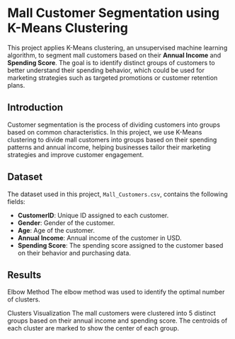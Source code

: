 # Mall Customer Segmentation using K-Means Clustering

This project applies K-Means clustering, an unsupervised machine learning algorithm, to segment mall customers based on their **Annual Income** and **Spending Score**. The goal is to identify distinct groups of customers to better understand their spending behavior, which could be used for marketing strategies such as targeted promotions or customer retention plans.


## Introduction

Customer segmentation is the process of dividing customers into groups based on common characteristics. In this project, we use K-Means clustering to divide mall customers into groups based on their spending patterns and annual income, helping businesses tailor their marketing strategies and improve customer engagement.

## Dataset

The dataset used in this project, `Mall_Customers.csv`, contains the following fields:
- **CustomerID**: Unique ID assigned to each customer.
- **Gender**: Gender of the customer.
- **Age**: Age of the customer.
- **Annual Income**: Annual income of the customer in USD.
- **Spending Score**: The spending score assigned to the customer based on their behavior and purchasing data.

## Results  

Elbow Method
The elbow method was used to identify the optimal number of clusters.

Clusters Visualization
The mall customers were clustered into 5 distinct groups based on their annual income and spending score. The centroids of each cluster are marked to show the center of each group.
